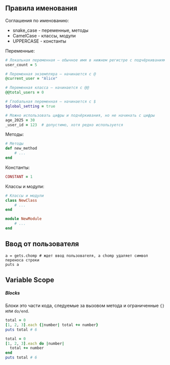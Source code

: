 
## Правила именования

Соглашения по именованию:
- snake_case - переменные, методы
- CamelCase - классы, модули
- UPPERCASE - константы

Переменные:
```ruby
# Локальная переменная — обычное имя в нижнем регистре с подчёркиваниями
user_count = 5

# Переменная экземпляра — начинается с @
@current_user = "Alice"

# Переменная класса — начинается с @@
@@total_users = 0

# Глобальная переменная — начинается с $
$global_setting = true

# Можно использовать цифры и подчёркивания, но не начинать с цифры
age_2025 = 30
_user_id = 123  # допустимо, хотя редко используется
```

Методы:
```ruby
# Методы
def new_method
	# ...
end
```

Константы:
```ruby
CONSTANT = 1
```

Классы и модули:
```ruby
# Классы и модули
class NewClass
	# ...
end

module NewModule
	# ...
end
```

## Ввод от пользователя

```run-ruby
a = gets.chomp # ждет ввод пользователя, а chomp удаляет символ переноса строки
puts a
```

## Variable Scope

##### Blocks

Блоки это части кода, следуемые за вызовом метода и ограниченные `{}` или `do/end`.

```ruby
total = 0
[1, 2, 3].each {|number| total += number}
puts total # 6
```

```ruby
total = 0
[1, 2, 3].each do |number|
  total += number
end
puts total # 6
```